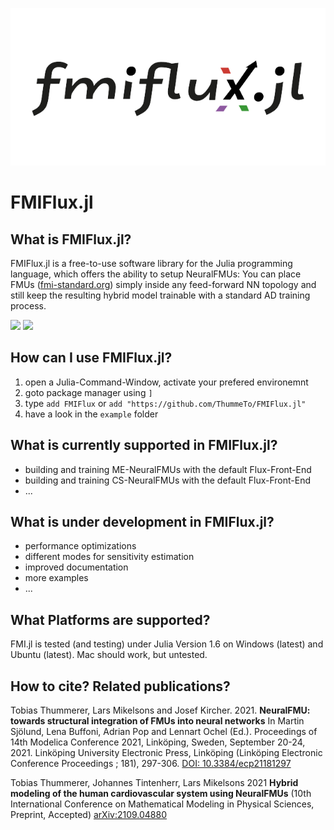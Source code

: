 ![FMIFlux.jl Logo](https://github.com/ThummeTo/FMIFlux.jl/blob/main/logo/dark/fmifluxjl_logo_640_320.png "FMIFlux.jl Logo")
# FMIFlux.jl

## What is FMIFlux.jl?
FMIFlux.jl is a free-to-use software library for the Julia programming language, which offers the ability to setup NeuralFMUs: You can place FMUs ([fmi-standard.org](http://fmi-standard.org/)) simply inside any feed-forward NN topology and still keep the resulting hybrid model trainable with a standard AD training process.

<!--- [![](https://img.shields.io/badge/docs-stable-blue.svg)](https://ThummeTo.github.io/FMIFlux.jl/stable) --->
[![](https://img.shields.io/badge/docs-dev-blue.svg)](https://ThummeTo.github.io/FMIFlux.jl/dev) [![](https://github.com/ThummeTo/FMIFlux.jl/actions/workflows/Test.yml/badge.svg)]()

## How can I use FMIFlux.jl?
1. open a Julia-Command-Window, activate your prefered environemnt
1. goto package manager using ```]```
1. type ```add FMIFlux``` or ```add "https://github.com/ThummeTo/FMIFlux.jl"```
1. have a look in the ```example``` folder

## What is currently supported in FMIFlux.jl?
- building and training ME-NeuralFMUs with the default Flux-Front-End
- building and training CS-NeuralFMUs with the default Flux-Front-End
- ...

## What is under development in FMIFlux.jl?
- performance optimizations
- different modes for sensitivity estimation
- improved documentation
- more examples
- ...

## What Platforms are supported?
FMI.jl is tested (and testing) under Julia Version 1.6 on Windows (latest) and Ubuntu (latest). Mac should work, but untested.

## How to cite? Related publications?
Tobias Thummerer, Lars Mikelsons and Josef Kircher. 2021. **NeuralFMU: towards structural integration of FMUs into neural networks** In Martin Sjölund, Lena Buffoni, Adrian Pop and Lennart Ochel (Ed.). Proceedings of 14th Modelica Conference 2021, Linköping, Sweden, September 20-24, 2021. Linköping University Electronic Press, Linköping (Linköping Electronic Conference Proceedings ; 181), 297-306. [DOI: 10.3384/ecp21181297](https://doi.org/10.3384/ecp21181297)

Tobias Thummerer, Johannes Tintenherr, Lars Mikelsons 2021 **Hybrid modeling of the human cardiovascular system using NeuralFMUs** (10th International Conference on Mathematical Modeling in Physical Sciences, Preprint, Accepted) [arXiv:2109.04880](https://arxiv.org/abs/2109.04880)